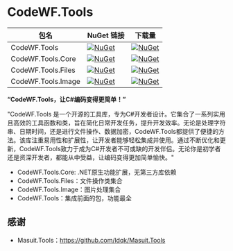 # CodeWF.Tools

| 包名 | NuGet 链接 | 下载量 |
|------|-----------|--------|
| CodeWF.Tools | [![NuGet](https://img.shields.io/nuget/v/CodeWF.Tools)](https://www.nuget.org/packages/CodeWF.Tools/) | [![NuGet](https://img.shields.io/nuget/dt/CodeWF.Tools)](https://www.nuget.org/packages/CodeWF.Tools/) |
| CodeWF.Tools.Core | [![NuGet](https://img.shields.io/nuget/v/CodeWF.Tools.Core.svg)](https://www.nuget.org/packages/CodeWF.Tools.Core/) | [![NuGet](https://img.shields.io/nuget/dt/CodeWF.Tools.Core.svg)](https://www.nuget.org/packages/CodeWF.Tools.Core/) |
| CodeWF.Tools.Files | [![NuGet](https://img.shields.io/nuget/v/CodeWF.Tools.Files.svg)](https://www.nuget.org/packages/CodeWF.Tools.Files/) | [![NuGet](https://img.shields.io/nuget/dt/CodeWF.Tools.Files.svg)](https://www.nuget.org/packages/CodeWF.Tools.Files/) |
| CodeWF.Tools.Image | [![NuGet](https://img.shields.io/nuget/v/CodeWF.Tools.Image.svg)](https://www.nuget.org/packages/CodeWF.Tools.Image/) | [![NuGet](https://img.shields.io/nuget/dt/CodeWF.Tools.Image.svg)](https://www.nuget.org/packages/CodeWF.Tools.Image/) |

**“CodeWF.Tools，让C#编码变得更简单！”**

"CodeWF.Tools 是一个开源的工具库，专为C#开发者设计。它集合了一系列实用且高效的工具函数和类，旨在简化日常开发任务，提升开发效率。无论是处理字符串、日期时间，还是进行文件操作、数据加密，CodeWF.Tools都提供了便捷的方法。该库注重易用性和扩展性，让开发者能够轻松集成并使用。通过不断优化和更新，CodeWF.Tools致力于成为C#开发者不可或缺的开发伴侣。无论你是初学者还是资深开发者，都能从中受益，让编码变得更加简单愉快。"

- CodeWF.Tools.Core: .NET原生功能扩展，无第三方库依赖
- CodeWF.Tools.Files：文件操作类集合
- CodeWF.Tools.Image：图片处理集合
- CodeWF.Tools：集成前面的包，功能最全

## 感谢

- Masuit.Tools：https://github.com/ldqk/Masuit.Tools